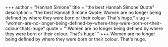 +++
author = "Hannah Simone"
title = "the best Hannah Simone Quote"
description = "the best Hannah Simone Quote: Women are no longer being defined by where they were born or their colour. That's huge."
slug = "women-are-no-longer-being-defined-by-where-they-were-born-or-their-colour-thats-huge"
quote = '''Women are no longer being defined by where they were born or their colour. That's huge.'''
+++
Women are no longer being defined by where they were born or their colour. That's huge.
